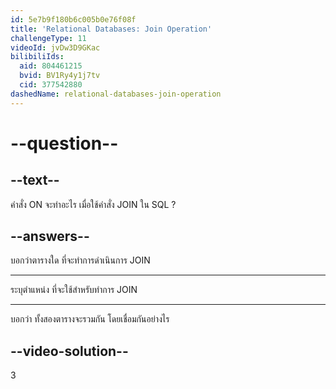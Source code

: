 ```yaml
---
id: 5e7b9f180b6c005b0e76f08f
title: 'Relational Databases: Join Operation'
challengeType: 11
videoId: jvDw3D9GKac
bilibiliIds:
  aid: 804461215
  bvid: BV1Ry4y1j7tv
  cid: 377542880
dashedName: relational-databases-join-operation
---
```


# --question--

## --text--

คำสั่ง ON จะทำอะไร เมื่อใช้คำสั่ง JOIN ใน SQL ?

## --answers--

บอกว่าตารางใด ที่จะทำการดำเนินการ JOIN

---

ระบุตำแหน่ง ที่จะใช้สำหรับทำการ JOIN

---

บอกว่า ทั้งสองตารางจะรวมกัน โดยเชื่อมกันอย่างไร

## --video-solution--

3
